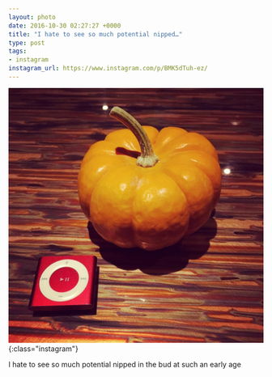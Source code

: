 ```yaml
---
layout: photo
date: 2016-10-30 02:27:27 +0000
title: "I hate to see so much potential nipped…"
type: post
tags:
- instagram
instagram_url: https://www.instagram.com/p/BMK5dTuh-ez/
---
```


![Instagram - BMK5dTuh-ez](/img/BMK5dTuh-ez.jpg){:class="instagram"}

I hate to see so much potential nipped in the bud at such an early age
